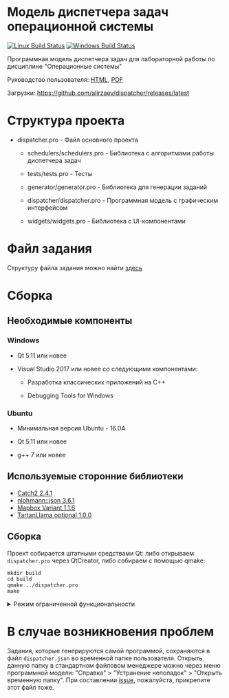 # Модель диспетчера задач операционной системы

[![Linux Build Status](https://img.shields.io/travis/alirzaev/dispatcher?label=Linux%20Build%20Status)](https://travis-ci.org/alirzaev/dispatcher)
[![Windows Build Status](https://img.shields.io/appveyor/ci/alirzaev/dispatcher?label=Windows%20Build%20Status)](https://ci.appveyor.com/project/alirzaev/dispatcher)

Программная модель диспетчера задач для лабораторной работы по дисциплине "Операционные системы"

Руководство пользователя: [HTML](https://alirzaev.github.io/dispatcher/user-manual), [PDF](https://alirzaev.github.io/dispatcher/user-manual.pdf)

Загрузки: https://github.com/alirzaev/dispatcher/releases/latest

# Структура проекта

- dispatcher.pro - Файл основного проекта

  - schedulers/schedulers.pro - Библиотека с алгоритмами работы диспетчера задач

  - tests/tests.pro - Тесты

  - generator/generator.pro - Библиотека для генерации заданий

  - dispatcher/dispatcher.pro - Программная модель с графическим интерфейсом

  - widgets/widgets.pro - Библиотека с UI-компонентами

# Файл задания

Структуру файла задания можно найти [здесь](docs/TASK.md)

# Сборка

## Необходимые компоненты

### Windows

- Qt 5.11 или новее

- Visual Studio 2017 или новее со следующими компонентами:

  - Разработка классических приложений на C++

  - Debugging Tools for Windows

### Ubuntu

- Минимальная версия Ubuntu - 16.04

- Qt 5.11 или новее

- g++ 7 или новее

## Используемые сторонние библиотеки

- [Catch2 2.4.1](https://github.com/catchorg/Catch2)
- [nlohmann::json 3.6.1](https://github.com/nlohmann/json)
- [Mapbox Variant 1.1.6](https://github.com/mapbox/variant)
- [TartanLlama optional 1.0.0](https://github.com/TartanLlama/optional)

## Сборка

Проект собирается штатными средствами Qt: либо открываем `dispatcher.pro` через QtCreator, либо
собираем с помощью qmake:

```
mkdir build
cd build
qmake ../dispatcher.pro
make
```

<details>
<summary>
Режим ограниченной функциональности
</summary>

Программную модель можно собрать с режимом ограниченной функциональности, в
котором пользователь не может сохранять файлы с заданиями.
Для сборки модели с данным режимом необходимо передать в `qmake` параметр
`"CONFIG+=restricted"`:

```
qmake "CONFIG+=restricted" ../dispatcher.pro
```

</details>

# В случае возникновения проблем

Задания, которые генерируются самой программой, сохраняются в файл `dispatcher.json` во временной папке пользователя.
Открыть данную папку в стандартном файловом менеджере можно через меню программной модели:
"Справка" > "Устранение неполадок" > "Открыть временную папку".
При составлении [issue](https://github.com/alirzaev/dispatcher/issues), пожалуйста, прикрепите этот файл тоже.
